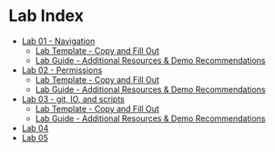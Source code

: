 # Lab Index

- [Lab 01 - Navigation](Lab01/Instructions.md)
    - [Lab Template - Copy and Fill Out](/Labs/Lab01/LabTemplate.md)
    - [Lab Guide - Additional Resources & Demo Recommendations](Lab01/LabGuide.md)
- [Lab 02 - Permissions](Lab02/Instructions.md)
    - [Lab Template - Copy and Fill Out](/Labs/Lab02/LabTemplate.md)
    - [Lab Guide - Additional Resources & Demo Recommendations](Lab02/LabGuide.md)
- [Lab 03 - git, IO, and scripts](Lab03/Instructions.md)
    - [Lab Template - Copy and Fill Out](/Labs/Lab03/LabTemplate.md)
    - [Lab Guide - Additional Resources & Demo Recommendations](Lab03/LabGuide.md)
- [Lab 04]()
- [Lab 05]()